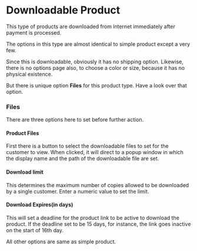 # Downloadable Product

This type of products are downloaded from internet immediately after payment is processed.

The options in this type are almost identical to simple product except a very few.

Since this is downloadable, obviously it has no shipping option. Likewise, there is no options page also, to choose a color or size, because it has no physical existence.

But there is unique option **Files** for this product type. Have a look over that option.

### Files
There are three options here to set before further action.

#### Product Files
First there is a button to select the downloadable files to set for the customer to view. When clicked, it will direct to a popup window in which the display name and the path of the downloadable file are set.

#### Download limit
This determines the maximum number of copies allowed to be downloaded by a single customer. Enter a numeric value to set the limit.

#### Download Expires(in days)
This will set a deadline for the product link to be active to download the product. If the deadline set to be 15 days, for instance, the link goes inactive on the start of 16th day.

All other options are same as simple product.
